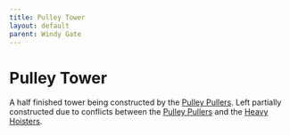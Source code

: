 ```yaml
---
title: Pulley Tower
layout: default
parent: Windy Gate
---
```


# Pulley Tower
A half finished tower being constructed by the [Pulley Pullers](../factions/pulley_pullers.md). Left partially constructed due to conflicts between the [Pulley Pullers](../factions/pulley_pullers.md) and the [Heavy Hoisters](../factions/heavy_hoisters.md).
